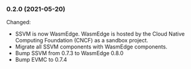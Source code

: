 ### 0.2.0 (2021-05-20)

Changed:

* SSVM is now WasmEdge. WasmEdge is hosted by the Cloud Native Computing Foundation (CNCF) as a sandbox project.
* Migrate all SSVM components with WasmEdge components.
* Bump SSVM from 0.7.3 to WasmEdge 0.8.0
* Bump EVMC to 0.7.4
